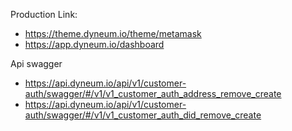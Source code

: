 Production Link:
- https://theme.dyneum.io/theme/metamask
- https://app.dyneum.io/dashboard

Api swagger
- https://api.dyneum.io/api/v1/customer-auth/swagger/#/v1/v1_customer_auth_address_remove_create
- https://api.dyneum.io/api/v1/customer-auth/swagger/#/v1/v1_customer_auth_did_remove_create